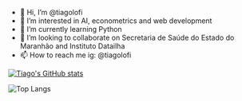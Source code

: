 - 👋 Hi, I’m @tiagolofi
- 👀 I’m interested in AI, econometrics and web development
- 🌱 I’m currently learning Python
- 💞️ I’m looking to collaborate on Secretaria de Saúde do Estado do Maranhão and Instituto Datailha
- 📫 How to reach me ig: @tiagolofi

[![Tiago's GitHub stats](https://github-readme-stats.vercel.app/api?username=tiagolofi&show_icons=true&theme=github_dark_dimmed)](https://github.com/tiagolofi)

![Top Langs](https://github-readme-stats.vercel.app/api/top-langs/?username=tiagolofi&hide_progress=false&theme=nord)

<!---
tiagolofi/tiagolofi is a ✨ special ✨ repository because its `README.md` (this file) appears on your GitHub profile.
You can click the Preview link to take a look at your changes.
--->
